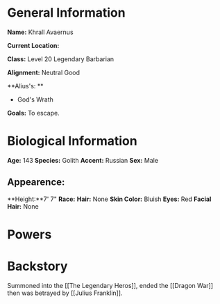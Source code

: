 # General Information
**Name:** Khrall Avaernus

**Current Location:**

**Class:** Level 20 Legendary Barbarian

**Alignment:** Neutral Good

**Alius's: **
- God's Wrath

**Goals:** To escape.

# Biological Information
**Age:** 143
**Species:** Golith
**Accent:** Russian
**Sex:** Male

## Appearence:
**Height:**7' 7"
**Race:** 
**Hair:** None
**Skin Color:** Bluish
**Eyes:** Red
**Facial Hair:** None

# Powers

# Backstory
Summoned into the [[The Legendary Heros]], ended the [[Dragon War]] then was betrayed by [[Julius Franklin]].






